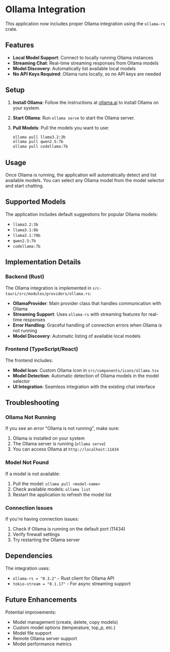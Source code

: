 # Ollama Integration

This application now includes proper Ollama integration using the `ollama-rs` crate.

## Features

- **Local Model Support**: Connect to locally running Ollama instances
- **Streaming Chat**: Real-time streaming responses from Ollama models
- **Model Discovery**: Automatically list available local models
- **No API Keys Required**: Ollama runs locally, so no API keys are needed

## Setup

1. **Install Ollama**: Follow the instructions at [ollama.ai](https://ollama.ai) to install Ollama on your system.

2. **Start Ollama**: Run `ollama serve` to start the Ollama server.

3. **Pull Models**: Pull the models you want to use:
   ```bash
   ollama pull llama3.2:3b
   ollama pull qwen2.5:7b
   ollama pull codellama:7b
   ```

## Usage

Once Ollama is running, the application will automatically detect and list available models. You can select any Ollama model from the model selector and start chatting.

## Supported Models

The application includes default suggestions for popular Ollama models:
- `llama3.2:3b`
- `llama3.1:8b`
- `llama3.1:70b`
- `qwen2.5:7b`
- `codellama:7b`

## Implementation Details

### Backend (Rust)

The Ollama integration is implemented in `src-tauri/src/modules/providers/ollama.rs`:

- **OllamaProvider**: Main provider class that handles communication with Ollama
- **Streaming Support**: Uses `ollama-rs` with streaming features for real-time responses
- **Error Handling**: Graceful handling of connection errors when Ollama is not running
- **Model Discovery**: Automatic listing of available local models

### Frontend (TypeScript/React)

The frontend includes:
- **Model Icon**: Custom Ollama icon in `src/components/icons/ollama.tsx`
- **Model Detection**: Automatic detection of Ollama models in the model selector
- **UI Integration**: Seamless integration with the existing chat interface

## Troubleshooting

### Ollama Not Running
If you see an error "Ollama is not running", make sure:
1. Ollama is installed on your system
2. The Ollama server is running (`ollama serve`)
3. You can access Ollama at `http://localhost:11434`

### Model Not Found
If a model is not available:
1. Pull the model: `ollama pull <model-name>`
2. Check available models: `ollama list`
3. Restart the application to refresh the model list

### Connection Issues
If you're having connection issues:
1. Check if Ollama is running on the default port (11434)
2. Verify firewall settings
3. Try restarting the Ollama server

## Dependencies

The integration uses:
- `ollama-rs = "0.3.2"` - Rust client for Ollama API
- `tokio-stream = "0.1.17"` - For async streaming support

## Future Enhancements

Potential improvements:
- Model management (create, delete, copy models)
- Custom model options (temperature, top_p, etc.)
- Model file support
- Remote Ollama server support
- Model performance metrics